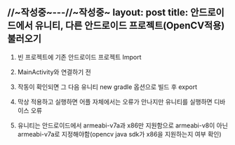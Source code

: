 //~작성중~---//~작성중~
layout: post
title: 안드로이드에서 유니티, 다른 안드로이드 프로젝트(OpenCV적용) 불러오기
---

1. 빈 프로젝트에 기존 안드로이드 프로젝트 Import

2. MainActivity와 연결하기 전 

3. 작동이 확인되면 그 다음 유니티 new gradle 옵션으로 빌드 후 export

4. 막상 적용하고 실행하면 어플 자체에서는 오류가 안나지만 유니티를 실행하면 디바이스 오류
 
5. 유니티는 안드로이드에서 armeabi-v7a과 x86만 지원함으로 armeabi-v8이 아닌 armeabi-v7a로 지정해야함(opencv java sdk가 x86을 지원하는지 여부 확인)
